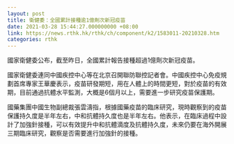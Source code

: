 ```yaml
---
layout: post
title: 衛健委：全國累計接種逾1億劑次新冠疫苗
date: 2021-03-28 15:44:27.000000000 +08:00
link: https://news.rthk.hk/rthk/ch/component/k2/1583011-20210328.htm
categories: rthk
---
```


國家衛健委公布，截至昨日，全國累計報告接種超過1億劑次新冠疫苗。

國家衛健委連同中國疾控中心等在北京召開聯防聯控記者會。中國疾控中心免疫規劃首席專家王華慶表示，疫苗研發期短，用在人體上的時間更短，對於疫苗的有效期，目前通過抗體水平監測，大概是6個月以上，需要進一步研究疫苗保護期。

國藥集團中國生物副總裁張雲濤指，根據國藥疫苗的臨床研究，現時觀察到的疫苗保護持久度是半年左右，中和抗體持久度也是半年左右。他表示，在臨床過程中設計了加強針接種，可以有效提升中和抗體滴度及抗體持久度，未來仍要在海外開展三期臨床研究，觀察是否需要進行加強針的接種。
